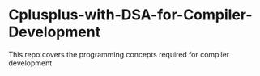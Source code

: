 # Cplusplus-with-DSA-for-Compiler-Development

This repo covers the programming concepts required for compiler development 